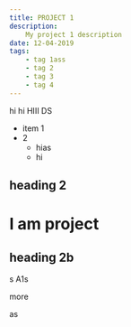 ```yaml
---
title: PROJECT 1
description:
    My project 1 description
date: 12-04-2019
tags:
    - tag 1ass
    - tag 2
    - tag 3
    - tag 4
---
```


hi hi HIII
DS

- item 1
- 2
    - hias
    - hi

## heading 2    

# I am project

## heading 2b

s
A1s

more

as